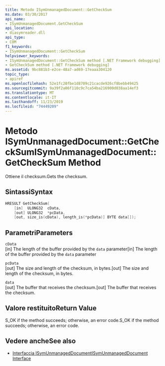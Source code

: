 ```yaml
---
title: Metodo ISymUnmanagedDocument::GetCheckSum
ms.date: 03/30/2017
api_name:
- ISymUnmanagedDocument.GetCheckSum
api_location:
- diasymreader.dll
api_type:
- COM
f1_keywords:
- ISymUnmanagedDocument::GetCheckSum
helpviewer_keywords:
- ISymUnmanagedDocument::GetCheckSum method [.NET Framework debugging]
- GetCheckSum method [.NET Framework debugging]
ms.assetid: 9bc881b3-e2ce-48a7-ad69-17eaaa304120
topic_type:
- apiref
ms.openlocfilehash: 52e1fc20fbe1d8709c21cacde926cf8bebb49425
ms.sourcegitcommit: 9a39f2a06f110c9c7ca54ba216900d038aa14ef3
ms.translationtype: MT
ms.contentlocale: it-IT
ms.lasthandoff: 11/23/2019
ms.locfileid: "74449209"
---
```

# <a name="isymunmanageddocumentgetchecksum-method"></a><span data-ttu-id="00648-102">Metodo ISymUnmanagedDocument::GetCheckSum</span><span class="sxs-lookup"><span data-stu-id="00648-102">ISymUnmanagedDocument::GetCheckSum Method</span></span>
<span data-ttu-id="00648-103">Ottiene il checksum.</span><span class="sxs-lookup"><span data-stu-id="00648-103">Gets the checksum.</span></span>  
  
## <a name="syntax"></a><span data-ttu-id="00648-104">Sintassi</span><span class="sxs-lookup"><span data-stu-id="00648-104">Syntax</span></span>  
  
```cpp  
HRESULT GetCheckSum(  
    [in]  ULONG32  cData,  
    [out] ULONG32  *pcData,  
    [out, size_is(cData), length_is(*pcData)] BYTE data[]);  
```  
  
## <a name="parameters"></a><span data-ttu-id="00648-105">Parametri</span><span class="sxs-lookup"><span data-stu-id="00648-105">Parameters</span></span>  
 `cData`  
 <span data-ttu-id="00648-106">[in] The length of the buffer provided by the `data` parameter</span><span class="sxs-lookup"><span data-stu-id="00648-106">[in] The length of the buffer provided by the `data` parameter</span></span>  
  
 `pcData`  
 <span data-ttu-id="00648-107">[out] The size and length of the checksum, in bytes.</span><span class="sxs-lookup"><span data-stu-id="00648-107">[out] The size and length of the checksum, in bytes.</span></span>  
  
 `data`  
 <span data-ttu-id="00648-108">[out] The buffer that receives the checksum.</span><span class="sxs-lookup"><span data-stu-id="00648-108">[out] The buffer that receives the checksum.</span></span>  
  
## <a name="return-value"></a><span data-ttu-id="00648-109">Valore restituito</span><span class="sxs-lookup"><span data-stu-id="00648-109">Return Value</span></span>  
 <span data-ttu-id="00648-110">S_OK if the method succeeds; otherwise, an error code.</span><span class="sxs-lookup"><span data-stu-id="00648-110">S_OK if the method succeeds; otherwise, an error code.</span></span>  
  
## <a name="see-also"></a><span data-ttu-id="00648-111">Vedere anche</span><span class="sxs-lookup"><span data-stu-id="00648-111">See also</span></span>

- [<span data-ttu-id="00648-112">Interfaccia ISymUnmanagedDocument</span><span class="sxs-lookup"><span data-stu-id="00648-112">ISymUnmanagedDocument Interface</span></span>](../../../../docs/framework/unmanaged-api/diagnostics/isymunmanageddocument-interface.md)
